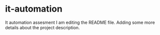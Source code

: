 # it-automation
It automation assesment
I am editing the README file. Adding some more details about the project description.
